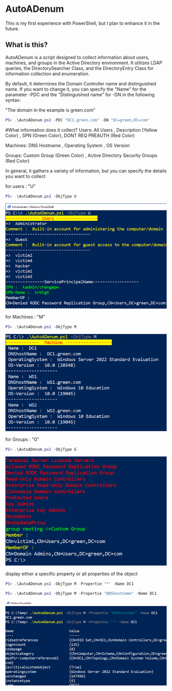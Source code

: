 # AutoADenum

This is my first experience with PowerShell, but I plan to enhance it in the future.

## What is this?

AutoADenum is a script designed to collect information about users, machines, and groups in the Active Directory environment. It utilizes LDAP queries, the DirectorySearcher Class, and the DirectoryEntry Class for information collection and enumeration.

By default, it determines the Domain Controller name and distinguished name. If you want to change it, you can specify the "Name" for the parameter -PDC and the "Distinguished name" for -DN in the following syntax:

"The domain in the example is green.com"
```powershell
PS> .\AutoADenum.ps1 -PDC "DC1.green.com" -DN "DC=green,DC=com"
```


#What information does it collect?
Users:
    All Users ,
    Description (Yellow Color) ,
    SPN (Green Color),
    DONT REQ PREAUTH (Red Color)

Machines:
    DNS Hostname ,
    Operating System ,
    OS Version

Groups:
    Custom Group (Green Color) ,
    Active Directory Security Groups (Red Color) 

In general, it gathers a variety of information, but you can specify the details you want to collect

for users : "U"
```powershell
PS> .\AutoADenum.ps1 -ObjType U
```
![Users](https://github.com/Palehab/AutoADEnum/blob/main/images/Users.png)

for Machines : "M"
```powershell
PS> .\AutoADenum.ps1 -ObjType M
```
![Machines](https://github.com/Palehab/AutoADEnum/blob/main/images/Mashine.png)

for Groups : "G"
```powershell
PS> .\AutoADenum.ps1 -ObjType G
```
![Groups](https://github.com/Palehab/AutoADEnum/blob/main/images/Groups.png)


display either a specific property or all properties of the object
```powershell
PS> .\AutoADenum.ps1 -ObjType M -Propertie "*" -Name DC1
```
```powershell
PS> .\AutoADenum.ps1 -ObjType M -Propertie "DNShostname" -Name DC1
```
![Groups](https://github.com/Palehab/AutoADEnum/blob/main/images/filter.png)


  
